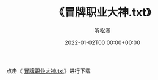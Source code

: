 ﻿---
title:  《冒牌职业大神.txt》
date:   2022-01-02T00:00:00+00:00
author: 听松阁
layout: post
permalink: /冒牌职业大神/
categories: 小说
tags: [小说]
---

点击《 [冒牌职业大神.txt](http://img.660000.xyz/bookstukust/book/bntxt/10/冒牌职业大神.txt)》进行下载